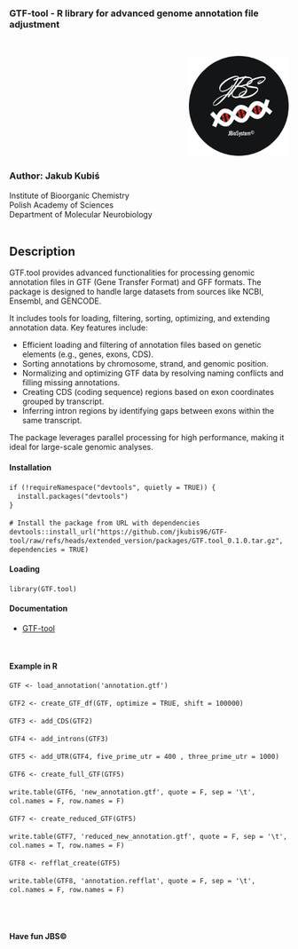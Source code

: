 ### GTF-tool - R library for advanced genome annotation file adjustment

<br />



<p align="right">
<img  src="https://github.com/jkubis96/Logos/blob/main/logos/jbs_current.png?raw=true" alt="drawing" width="180" />
</p>


### Author: Jakub Kubiś

<div align="left">
 Institute of Bioorganic Chemistry<br />
 Polish Academy of Sciences<br />
 Department of Molecular Neurobiology<br />



<br />


## Description

GTF.tool provides advanced functionalities for processing genomic annotation files in GTF (Gene Transfer Format) and GFF formats. The package is designed to handle large datasets from sources like NCBI, Ensembl, and GENCODE. 

It includes tools for loading, filtering, sorting, optimizing, and extending annotation data. Key features include:

- Efficient loading and filtering of annotation files based on genetic elements (e.g., genes, exons, CDS).
- Sorting annotations by chromosome, strand, and genomic position.
- Normalizing and optimizing GTF data by resolving naming conflicts and filling missing annotations.
- Creating CDS (coding sequence) regions based on exon coordinates grouped by transcript.
- Inferring intron regions by identifying gaps between exons within the same transcript.

The package leverages parallel processing for high performance, making it ideal for large-scale genomic analyses.


#### Installation

```
if (!requireNamespace("devtools", quietly = TRUE)) {
  install.packages("devtools")
}

# Install the package from URL with dependencies
devtools::install_url("https://github.com/jkubis96/GTF-tool/raw/refs/heads/extended_version/packages/GTF.tool_0.1.0.tar.gz", dependencies = TRUE)
```


#### Loading

```
library(GTF.tool)
```


#### Documentation

* [GTF-tool](https://jkubis96.github.io/GTF-tool/)

<br />


#### Example in R

```
GTF <- load_annotation('annotation.gtf')

GTF2 <- create_GTF_df(GTF, optimize = TRUE, shift = 100000)
 
GTF3 <- add_CDS(GTF2)
 
GTF4 <- add_introns(GTF3)
 
GTF5 <- add_UTR(GTF4, five_prime_utr = 400 , three_prime_utr = 1000)

GTF6 <- create_full_GTF(GTF5)

write.table(GTF6, 'new_annotation.gtf', quote = F, sep = '\t', col.names = F, row.names = F)

GTF7 <- create_reduced_GTF(GTF5)

write.table(GTF7, 'reduced_new_annotation.gtf', quote = F, sep = '\t', col.names = T, row.names = F)

GTF8 <- refflat_create(GTF5)

write.table(GTF8, 'annotation.refflat', quote = F, sep = '\t', col.names = F, row.names = F)
```

<br />

<br />



#### Have fun JBS©